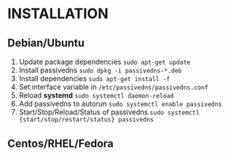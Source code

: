 # INSTALLATION
## Debian/Ubuntu
1. Update package dependencies `sudo apt-get update`
1. Install passivedns `sudo dpkg -i passivedns-*.deb`
1. Install dependencies `sudo apt-get install -f`
1. Set interface variable in `/etc/passivedns/passivedns.conf`
1. Reload **systemd** `sudo systemctl daemon-reload`
1. Add passivedns to autorun `sudo systemctl enable passivedns`
1. Start/Stop/Reload/Status of passivedns `sudo systemctl {start/stop/restart/status} passivedns`

## Centos/RHEL/Fedora